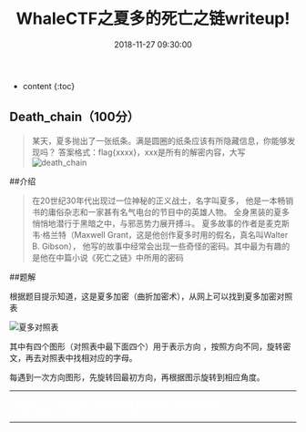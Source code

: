 ﻿---
layout: post
title:  "WhaleCTF之夏多的死亡之链writeup!"
date:   2018-11-27 09:30:00
categories: CTF WhaleCTF
tags: CTF 夏多 加密
excerpt: 我家篱笆旁的栅栏被捣乱了！第一根和第二根都被换了位置····
---
* content
{:toc}

## Death_chain（100分）


>某天，夏多抛出了一张纸条。满是圆圈的纸条应该有所隐藏信息，你能够发现吗？
>答案格式：flag{xxxx}，xxx是所有的解密内容，大写
>![death_chain](http://xyzctf.ezyro.com/images/death_chain.PNG)



##介绍

>在20世纪30年代出现过一位神秘的正义战士，名字叫夏多，
>他是一本畅销书的庸俗杂志和一家甚有名气电台的节目中的英雄人物。
>全身黑装的夏多悄悄地潜行于黑暗之中，与邪恶势力展开搏斗。
>夏多故事的作者是麦克斯韦·格兰特（Maxwell Grant，这是他创作夏多时用的假名，真名叫Walter B. Gibson），
>他写的故事中经常会出现一些奇怪的密码。其中最为有趣的是他在中篇小说《死亡之链》中所用的密码

##题解

根据题目提示知道，这是夏多加密（曲折加密术），从网上可以找到夏多加密对照表

![夏多对照表](http://xyzctf.ezyro.com/images/夏多对照表.jpg)

其中有四个图形（对照表中最下面四个）用于表示方向 ，按照方向不同，旋转密文，再去对照表中找相对应的字母。

每遇到一次方向图形，先旋转回最初方向，再根据图示旋转到相应角度。





******
<font color=#FFFFFF size=4 >本题flag：flag{FLAGISHELPMEOUTPLEASE}</font>
******
